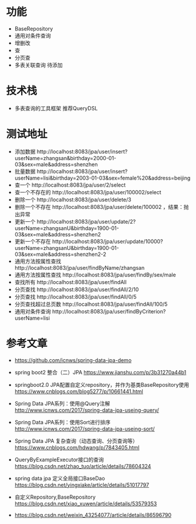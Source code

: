 
# 功能
* BaseRepository
* 通用对条件查询
* 增删改
* 查
* 分页查
* 多表关联查询 待添加

# 技术栈
* 多表查询的工具框架 推荐QueryDSL

# 测试地址
* 添加数据 http://localhost:8083/jpa/user/insert?userName=zhangsan&birthday=2000-01-03&sex=male&address=shenzhen
* 批量数据 http://localhost:8083/jpa/user/insert?userName=lisi&birthday=2003-01-03&sex=female%20&address=beijing
* 查一个 http://localhost:8083/jpa/user/2/select
* 查一个不存在的 http://localhost:8083/jpa/user/100002/select
* 删除一个 http://localhost:8083/jpa/user/delete/3
* 删除一个不存在 http://localhost:8083/jpa/user/delete/100002 ，结果：抛出异常
* 更新一个 http://localhost:8083/jpa/user/update/2?userName=zhangsanU&birthday=1900-01-03&sex=male&address=shenzhen2
* 更新一个不存在 http://localhost:8083/jpa/user/update/10000?userName=zhangsanU&birthday=1900-01-03&sex=male&address=shenzhen2-2
* 通用方法按属性查找 http://localhost:8083/jpa/user/findByName/zhangsan
* 通用方法按属性查找 http://localhost:8083/jpa/user/findBy/sex/male
* 查找所有 http://localhost:8083/jpa/user/findAll
* 分页查找 http://localhost:8083/jpa/user/findAll/2/10
* 分页查找 http://localhost:8083/jpa/user/findAll/0/5  
* 分页查找超过总页数 http://localhost:8083/jpa/user/findAll/100/5
* 通用对条件查询 http://localhost:8083/jpa/user/findByCriterion?userName=lisi


# 参考文章
* https://github.com/icnws/spring-data-jpa-demo
* spring boot2 整合（二）JPA https://www.jianshu.com/p/3b31270a44b1
* springboot2.0 JPA配置自定义repository，并作为基类BaseRepository使用 https://www.cnblogs.com/blog5277/p/10661441.html
* Spring Data JPA系列：使用@Query注解 http://www.icnws.com/2017/spring-data-jpa-useing-query/
* Spring Data JPA系列：使用Sort进行排序 http://www.icnws.com/2017/spring-data-jpa-useing-sort/
* Spring Data JPA 复杂查询（动态查询、分页查询等）https://www.cnblogs.com/hdwang/p/7843405.html
* QueryByExampleExecutor接口的查询 https://blog.csdn.net/zhao_tuo/article/details/78604324
* spring data jpa 定义全局接口BaseDao https://blog.csdn.net/yingxiake/article/details/51017797
* 自定义Repository,BaseRepository https://blog.csdn.net/xiao_xuwen/article/details/53579353

* https://blog.csdn.net/weixin_43254077/article/details/86596790

